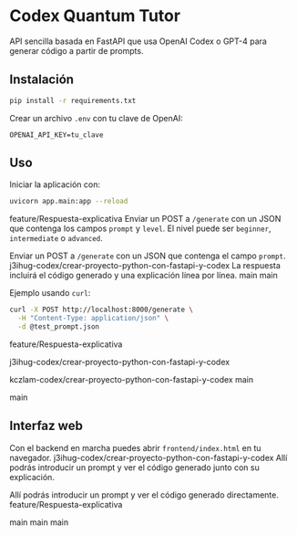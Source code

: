 # Codex Quantum Tutor

API sencilla basada en FastAPI que usa OpenAI Codex o GPT-4 para generar código a partir de prompts.

## Instalación

```bash
pip install -r requirements.txt
```

Crear un archivo `.env` con tu clave de OpenAI:

```
OPENAI_API_KEY=tu_clave
```

## Uso

Iniciar la aplicación con:

```bash
uvicorn app.main:app --reload
```

feature/Respuesta-explicativa
Enviar un POST a `/generate` con un JSON que contenga los campos `prompt` y
`level`. El nivel puede ser `beginner`, `intermediate` o `advanced`.

Enviar un POST a `/generate` con un JSON que contenga el campo `prompt`.
 j3ihug-codex/crear-proyecto-python-con-fastapi-y-codex
La respuesta incluirá el código generado y una explicación línea por línea.
 main
 main

Ejemplo usando `curl`:

```bash
curl -X POST http://localhost:8000/generate \
  -H "Content-Type: application/json" \
  -d @test_prompt.json
```
 feature/Respuesta-explicativa

 j3ihug-codex/crear-proyecto-python-con-fastapi-y-codex

 kczlam-codex/crear-proyecto-python-con-fastapi-y-codex
 main

 main
## Interfaz web

Con el backend en marcha puedes abrir `frontend/index.html` en tu navegador.
 j3ihug-codex/crear-proyecto-python-con-fastapi-y-codex
Allí podrás introducir un prompt y ver el código generado junto con su explicación.

Allí podrás introducir un prompt y ver el código generado directamente.
 feature/Respuesta-explicativa

main
main
 main
